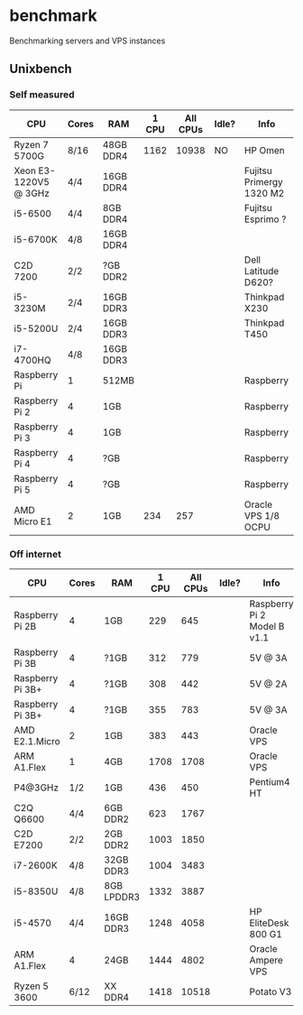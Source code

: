 # benchmark
Benchmarking servers and VPS instances


## Unixbench


### Self measured

| CPU | Cores | RAM | 1 CPU | All CPUs | Idle? | Info |
|-----|--|--|---|-|-|-|
| Ryzen 7 5700G | 8/16 | 48GB DDR4 | 1162 | 10938 | NO | HP Omen |
| Xeon E3-1220V5 @ 3GHz | 4/4 | 16GB DDR4 | | | | Fujitsu Primergy 1320 M2 |
| i5-6500 | 4/4 | 8GB DDR4 | | | | Fujitsu Esprimo ? |
| i5-6700K | 4/8 | 16GB DDR4 | | | | |
| C2D 7200 | 2/2 | ?GB DDR2 | | | | Dell Latitude D620? |
| i5-3230M | 2/4 | 16GB DDR3 | | | | Thinkpad X230 |
| i5-5200U | 2/4 | 16GB DDR3 | | | | Thinkpad T450 |
| i7-4700HQ | 4/8 | 16GB DDR3 | | | | | Thinkpad T540p |
| Raspberry Pi | 1 | 512MB | | | | Raspberry |
| Raspberry Pi 2 | 4 | 1GB | | | | Raspberry |
| Raspberry Pi 3 | 4 | 1GB | | | | Raspberry |
| Raspberry Pi 4 | 4 | ?GB | | | | Raspberry |
| Raspberry Pi 5 | 4 | ?GB | | | | Raspberry |
| AMD Micro E1 | 2 | 1GB | 234 | 257 | | Oracle VPS 1/8 OCPU |


 ### Off internet


| CPU | Cores | RAM | 1 CPU | All CPUs | Idle? | Info | Where |
|-|-|-|-|-|-|-|-|
| Raspberry Pi 2B | 4 | 1GB | 229 | 645 | | Raspberry Pi 2 Model B v1.1 | [link](https://leo.leung.xyz/wiki/Benchmark_for_Raspberry_Pi_2) |
| Raspberry Pi 3B | 4 | ?1GB | 312 | 779 | | 5V @ 3A | [link](https://qiita.com/yyano/items/62aa7f9f488eaa0de77b) |
| Raspberry Pi 3B+ | 4 | ?1GB | 308 | 442 | | 5V @ 2A | [link](https://qiita.com/yyano/items/62aa7f9f488eaa0de77b) |
| Raspberry Pi 3B+ | 4 | ?1GB | 355 | 783 | | 5V @ 3A | [link](https://qiita.com/yyano/items/62aa7f9f488eaa0de77b) |
| AMD E2.1.Micro | 2 | 1GB | 383 | 443 | | Oracle VPS | [link](https://leo.leung.xyz/wiki/Benchmark_for_Oracle_Cloud_VM.Standard.E2.1.Micro) |
| ARM A1.Flex | 1 | 4GB | 1708 | 1708 | | Oracle VPS | [link](https://leo.leung.xyz/wiki/Benchmark_for_Oracle_Cloud_VM.Standard.A1.Flex) |
| P4@3GHz | 1/2 | 1GB | 436 | 450 | | Pentium4 HT | [link](https://leo.leung.xyz/wiki/Benchmark_for_a_Pentium_4_@_3GHz) |
| C2Q Q6600 | 4/4 | 6GB DDR2 | 623 | 1767 | | | [link](https://leo.leung.xyz/wiki/Benchmark_for_Core2_Quad_Q6600) |
| C2D E7200 | 2/2 | 2GB DDR2 | 1003 | 1850 | | | [link](https://leo.leung.xyz/wiki/Benchmark_for_Core2_Duo_E7200) |
| i7-2600K | 4/8 | 32GB DDR3 | 1004 | 3483 | | | [link](https://leo.leung.xyz/wiki/Benchmark_for_Intel_i7-2600k) |
| i5-8350U | 4/8 | 8GB LPDDR3 | 1332 | 3887 | | | [link](https://leo.leung.xyz/wiki/Benchmark_for_Latitude_5290) |
| i5-4570 | 4/4 | 16GB DDR3 | 1248 | 4058 | | HP EliteDesk 800 G1 | [link](https://leo.leung.xyz/wiki/Benchmark_for_HP_EliteDesk_800_G1) |
| ARM A1.Flex | 4 | 24GB | 1444 | 4802 | | Oracle Ampere VPS | [link]() |
| Ryzen 5 3600 | 6/12 | XX DDR4 | 1418 | 10518 | | Potato V3 | [link]() |